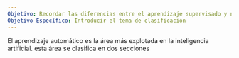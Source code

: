 ```yaml
---
Objetivo: Recordar las diferencias entre el aprendizaje supervisado y no supervisado.
Objetivo Específico: Introducir el tema de clasificación
---
```

El aprendizaje automático es la área más explotada en la inteligencia artificial. esta área se clasifica en dos secciones 